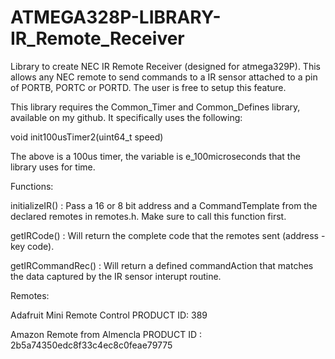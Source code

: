 # ATMEGA328P-LIBRARY-IR_Remote_Receiver
Library to create NEC IR Remote Receiver (designed for atmega329P). This allows any NEC remote to send commands to a IR sensor attached to a pin of PORTB, PORTC or PORTD. The user is free to setup this feature.

This library requires the Common_Timer and Common_Defines library, available on my github. It specifically uses the following:

void init100usTimer2(uint64_t speed)

The above is a 100us timer, the variable is e_100microseconds that the library uses for time.

Functions:

initializeIR() : Pass a 16 or 8 bit address and a CommandTemplate from the declared remotes in remotes.h. Make sure to call this function first.

getIRCode() : Will return the complete code that the remotes sent (address - key code).

getIRCommandRec() : Will return a defined commandAction that matches the data captured by the IR sensor interupt routine. 

Remotes:

Adafruit Mini Remote Control PRODUCT ID: 389

Amazon Remote from Almencla PRODUCT ID : 2b5a74350edc8f33c4ec8c0feae79775

